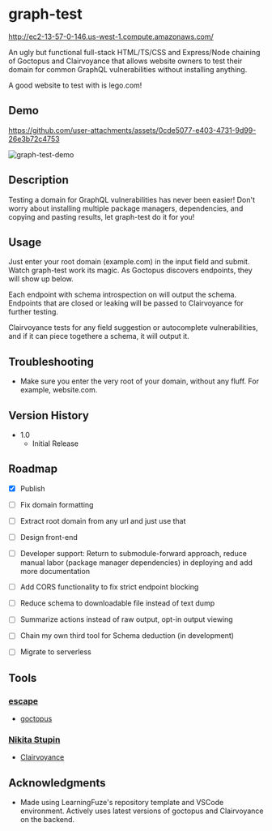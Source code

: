 # graph-test

http://ec2-13-57-0-146.us-west-1.compute.amazonaws.com/

An ugly but functional full-stack HTML/TS/CSS and Express/Node chaining of Goctopus and Clairvoyance that allows website owners to test their domain for common GraphQL vulnerabilities without installing anything.

A good website to test with is lego.com!

## Demo

https://github.com/user-attachments/assets/0cde5077-e403-4731-9d99-26e3b72c4753

![graph-test-demo](https://github.com/user-attachments/assets/56a73495-3b12-4c5d-bc33-b57aea923a17)

## Description

Testing a domain for GraphQL vulnerabilities has never been easier! Don't worry about installing multiple package managers, dependencies, and copying and pasting results, let graph-test do it for you!

## Usage

Just enter your root domain (example.com) in the input field and submit. Watch graph-test work its magic. As Goctopus discovers endpoints, they will show up below.

Each endpoint with schema introspection on will output the schema. Endpoints that are closed or leaking will be passed to Clairvoyance for further testing.

Clairvoyance tests for any field suggestion or autocomplete vulnerabilities, and if it can piece togethere a schema, it will output it.

## Troubleshooting

- Make sure you enter the very root of your domain, without any fluff. For example, website.com.

## Version History

* 1.0
    * Initial Release

## Roadmap

- [x] Publish

- [ ] Fix domain formatting

- [ ] Extract root domain from any url and just use that

- [ ] Design front-end

- [ ] Developer support: Return to submodule-forward approach, reduce manual labor (package manager dependencies) in deploying and add more documentation

- [ ] Add CORS functionality to fix strict endpoint blocking

- [ ] Reduce schema to downloadable file instead of text dump

- [ ] Summarize actions instead of raw output, opt-in output viewing

- [ ] Chain my own third tool for Schema deduction (in development)

- [ ] Migrate to serverless

## Tools

### [escape](https://github.com/Escape-Technologies)

- [goctopus](https://github.com/Escape-Technologies/goctopus)
  
### [Nikita Stupin](https://github.com/nikitastupin)

- [Clairvoyance](https://github.com/nikitastupin/clairvoyance)

## Acknowledgments

* Made using LearningFuze's repository template and VSCode environment. Actively uses latest versions of goctopus and Clairvoyance on the backend.
